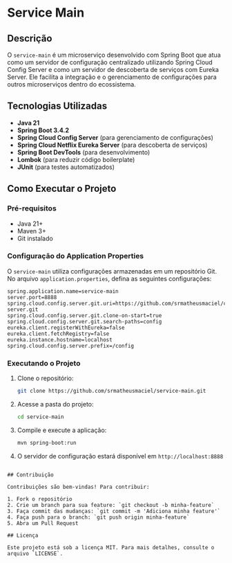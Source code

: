 # Service Main

## Descrição

O `service-main` é um microserviço desenvolvido com Spring Boot que atua como um servidor de configuração centralizado utilizando Spring Cloud Config Server e como um servidor de descoberta de serviços com Eureka Server. Ele facilita a integração e o gerenciamento de configurações para outros microserviços dentro do ecossistema.

## Tecnologias Utilizadas

- **Java 21**
- **Spring Boot 3.4.2**
- **Spring Cloud Config Server** (para gerenciamento de configurações)
- **Spring Cloud Netflix Eureka Server** (para descoberta de serviços)
- **Spring Boot DevTools** (para desenvolvimento)
- **Lombok** (para reduzir código boilerplate)
- **JUnit** (para testes automatizados)

## Como Executar o Projeto

### Pré-requisitos

- Java 21+
- Maven 3+
- Git instalado

### Configuração do Application Properties

O `service-main` utiliza configurações armazenadas em um repositório Git. No arquivo `application.properties`, defina as seguintes configurações:

```properties
spring.application.name=service-main
server.port=8888
spring.cloud.config.server.git.uri=https://github.com/srmatheusmaciel/config-server.git
spring.cloud.config.server.git.clone-on-start=true
spring.cloud.config.server.git.search-paths=config
eureka.client.registerWithEureka=false
eureka.client.fetchRegistry=false
eureka.instance.hostname=localhost
spring.cloud.config.server.prefix=/config
```

### Executando o Projeto

1. Clone o repositório:
   ```sh
   git clone https://github.com/srmatheusmaciel/service-main.git
   ```
2. Acesse a pasta do projeto:
   ```sh
   cd service-main
   ```
3. Compile e execute a aplicação:
   ```sh
   mvn spring-boot:run
   ```
4. O servidor de configuração estará disponível em `http://localhost:8888`



```

## Contribuição

Contribuições são bem-vindas! Para contribuir:

1. Fork o repositório
2. Crie um branch para sua feature: `git checkout -b minha-feature`
3. Faça commit das mudanças: `git commit -m 'Adiciona minha feature'`
4. Faça push para o branch: `git push origin minha-feature`
5. Abra um Pull Request

## Licença

Este projeto está sob a licença MIT. Para mais detalhes, consulte o arquivo `LICENSE`.

